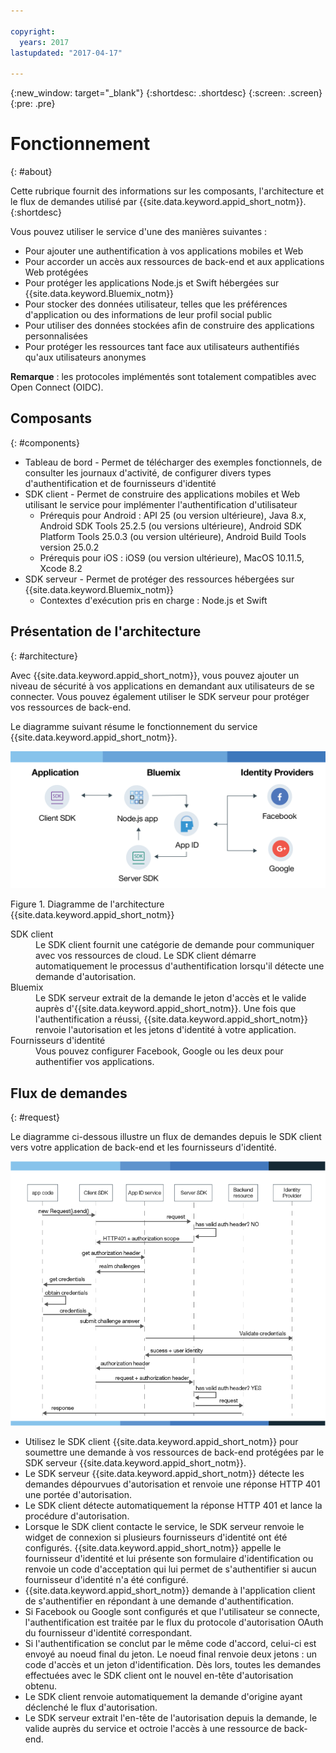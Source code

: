 ```yaml
---

copyright:
  years: 2017
lastupdated: "2017-04-17"

---
```


{:new_window: target="_blank"}
{:shortdesc: .shortdesc}
{:screen: .screen}
{:pre: .pre}


# Fonctionnement
{: #about}

Cette rubrique fournit des informations sur les composants, l'architecture et le flux de demandes utilisé par {{site.data.keyword.appid_short_notm}}.
{:shortdesc}


Vous pouvez utiliser le service d'une des manières suivantes :

* Pour ajouter une authentification à vos applications mobiles et Web
* Pour accorder un accès aux ressources de back-end et aux applications Web protégées
* Pour protéger les applications Node.js et Swift hébergées sur {{site.data.keyword.Bluemix_notm}}
* Pour stocker des données utilisateur, telles que les préférences d'application ou des informations de leur profil social public
* Pour utiliser des données stockées afin de construire des applications personnalisées
* Pour protéger les ressources tant face aux utilisateurs authentifiés qu'aux utilisateurs anonymes

**Remarque** : les protocoles implémentés sont totalement compatibles avec Open Connect (OIDC).


## Composants
{: #components}

* Tableau de bord - Permet de télécharger des exemples fonctionnels, de consulter les journaux d'activité, de configurer divers types d'authentification et de fournisseurs d'identité
* SDK client - Permet de construire des applications mobiles et Web utilisant le service pour implémenter l'authentification d'utilisateur
    * Prérequis pour Android : API 25 (ou version ultérieure), Java 8.x, Android SDK Tools 25.2.5 (ou versions ultérieure), Android SDK Platform Tools 25.0.3 (ou version ultérieure), Android Build Tools version 25.0.2
    * Prérequis pour iOS : iOS9 (ou version ultérieure), MacOS 10.11.5, Xcode 8.2
* SDK serveur - Permet de protéger des ressources hébergées sur {{site.data.keyword.Bluemix_notm}}
    * Contextes d'exécution pris en charge : Node.js et Swift

## Présentation de l'architecture
{: #architecture}

Avec {{site.data.keyword.appid_short_notm}}, vous pouvez ajouter un niveau de sécurité à vos applications en demandant aux utilisateurs de se connecter. Vous pouvez également utiliser
le SDK serveur pour protéger vos ressources de back-end.

Le diagramme suivant résume le fonctionnement du service {{site.data.keyword.appid_short_notm}}.

![Diagramme de l'architecture {{site.data.keyword.appid_short_notm}}](/images/appid_architecture2.png)

Figure 1. Diagramme de l'architecture {{site.data.keyword.appid_short_notm}}

<dl>
  <dt> SDK client </dt>
    <dd> Le SDK client fournit une catégorie de demande pour communiquer avec vos ressources de cloud. Le SDK client démarre automatiquement le processus d'authentification lorsqu'il détecte une demande
d'autorisation. </dd>
  <dt> Bluemix </dt>
    <dd>  Le SDK serveur extrait de la demande le jeton d'accès et le valide auprès d'{{site.data.keyword.appid_short_notm}}. Une fois que l'authentification a réussi,
{{site.data.keyword.appid_short_notm}} renvoie l'autorisation et les jetons d'identité à votre application. </dd>
  <dt> Fournisseurs d'identité </dt>
    <dd> Vous pouvez configurer Facebook, Google ou les deux pour authentifier vos applications.  </dd>
</dl>


## Flux de demandes
{: #request}

Le diagramme ci-dessous illustre un flux de demandes depuis le SDK client vers votre application de back-end et les fournisseurs d'identité.

![Flux de demandes {{site.data.keyword.appid_short_notm}}](/images/appidflow.png)


* Utilisez le SDK client {{site.data.keyword.appid_short_notm}} pour soumettre une demande à vos ressources de back-end protégées par le SDK serveur {{site.data.keyword.appid_short_notm}}.
* Le SDK serveur {{site.data.keyword.appid_short_notm}} détecte les demandes dépourvues d'autorisation et renvoie une réponse HTTP 401 une portée d'autorisation.
* Le SDK client détecte automatiquement la réponse HTTP 401 et lance la procédure d'autorisation.
* Lorsque le SDK client contacte le service, le SDK serveur renvoie le widget de connexion si plusieurs fournisseurs d'identité ont été configurés. {{site.data.keyword.appid_short_notm}} appelle le fournisseur d'identité et lui présente son formulaire d'identification ou renvoie un code d'acceptation qui lui permet de s'authentifier si aucun fournisseur d'identité n'a été configuré.
* {{site.data.keyword.appid_short_notm}} demande à l'application client de s'authentifier en répondant à une demande d'authentification.
* Si Facebook ou Google sont configurés et que l'utilisateur se connecte, l'authentification est traitée par le flux du protocole d'autorisation OAuth du fournisseur d'identité correspondant.
* Si l'authentification se conclut par le même code d'accord, celui-ci est envoyé au noeud final du jeton. Le noeud final renvoie deux jetons : un code d'accès et un jeton d'identification. Dès lors, toutes les demandes effectuées avec le SDK client ont le nouvel en-tête d'autorisation obtenu.
* Le SDK client renvoie automatiquement la demande d'origine ayant déclenché le flux d'autorisation.
* Le SDK serveur extrait l'en-tête de l'autorisation depuis la demande, le valide auprès du service et octroie l'accès à une ressource de back-end.
